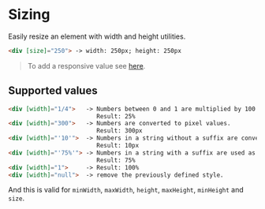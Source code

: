 # Sizing

Easily resize an element with width and height utilities.

```html
<div [size]="250"> -> width: 250px; height: 250px
```

> To add a responsive value see [here](/styles/inline-media-query).


## Supported values

```html
<div [width]="1/4">   -> Numbers between 0 and 1 are multiplied by 100 and converted to % values.
                         Result: 25%
<div [width]="300">   -> Numbers are converted to pixel values.
                         Result: 300px
<div [width]="'10'">  -> Numbers in a string without a suffix are converted as above.
                         Result: 10px
<div [width]="'75%'"> -> Numbers in a string with a suffix are used as raw CSS.
                         Result: 75%
<div [width]="1">     -> Result: 100%
<div [width]="null">  -> remove the previously defined style.
```

And this is valid for `minWidth`, `maxWidth`, `height`, `maxHeight`, `minHeight` and `size`.

